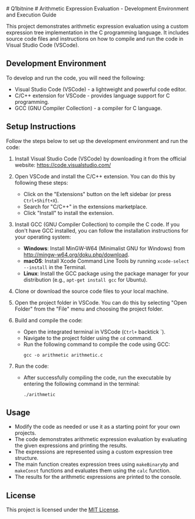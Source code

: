 #   Q 1 b i t n i n e 
 # Arithmetic Expression Evaluation - Development Environment and Execution Guide

This project demonstrates arithmetic expression evaluation using a custom expression tree implementation in the C programming language. It includes source code files and instructions on how to compile and run the code in Visual Studio Code (VSCode).

## Development Environment

To develop and run the code, you will need the following:

- Visual Studio Code (VSCode) - a lightweight and powerful code editor.
- C/C++ extension for VSCode - provides language support for C programming.
- GCC (GNU Compiler Collection) - a compiler for C language.

## Setup Instructions

Follow the steps below to set up the development environment and run the code:

1. Install Visual Studio Code (VSCode) by downloading it from the official website: https://code.visualstudio.com/

2. Open VSCode and install the C/C++ extension. You can do this by following these steps:
   - Click on the "Extensions" button on the left sidebar (or press `Ctrl+Shift+X`).
   - Search for "C/C++" in the extensions marketplace.
   - Click "Install" to install the extension.

3. Install GCC (GNU Compiler Collection) to compile the C code. If you don't have GCC installed, you can follow the installation instructions for your operating system:
   - **Windows**: Install MinGW-W64 (Minimalist GNU for Windows) from http://mingw-w64.org/doku.php/download.
   - **macOS**: Install Xcode Command Line Tools by running `xcode-select --install` in the Terminal.
   - **Linux**: Install the GCC package using the package manager for your distribution (e.g., `apt-get install gcc` for Ubuntu).

4. Clone or download the source code files to your local machine.

5. Open the project folder in VSCode. You can do this by selecting "Open Folder" from the "File" menu and choosing the project folder.

6. Build and compile the code:
   - Open the integrated terminal in VSCode (`Ctrl+` backtick `).
   - Navigate to the project folder using the `cd` command.
   - Run the following command to compile the code using GCC:
     ```
     gcc -o arithmetic arithmetic.c
     ```

7. Run the code:
   - After successfully compiling the code, run the executable by entering the following command in the terminal:
     ```
     ./arithmetic
     ```

## Usage

- Modify the code as needed or use it as a starting point for your own projects.
- The code demonstrates arithmetic expression evaluation by evaluating the given expressions and printing the results.
- The expressions are represented using a custom expression tree structure.
- The main function creates expression trees using `makeBinaryOp` and `makeConst` functions and evaluates them using the `calc` function.
- The results for the arithmetic expressions are printed to the console.

## License

This project is licensed under the [MIT License](LICENSE).

 
